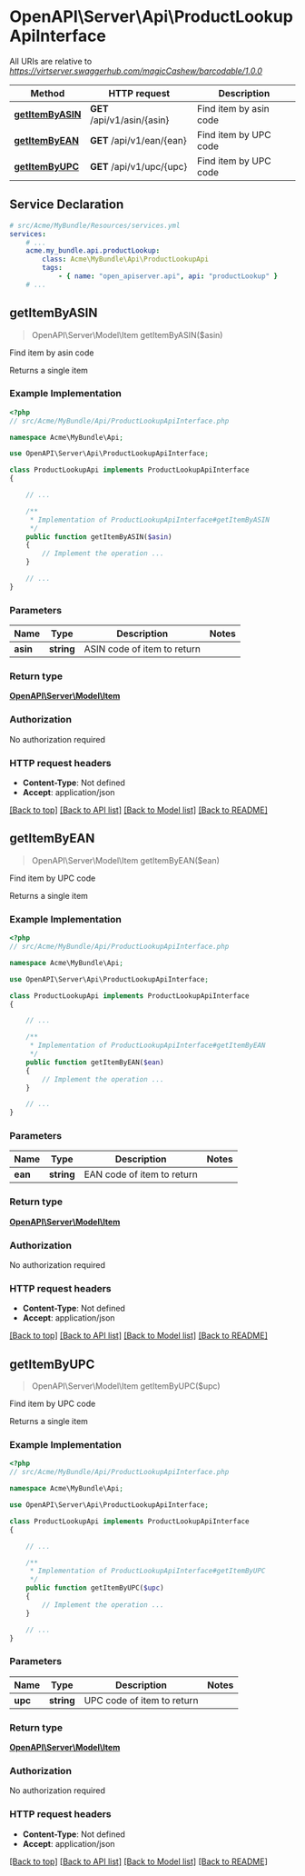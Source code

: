 # OpenAPI\Server\Api\ProductLookupApiInterface

All URIs are relative to *https://virtserver.swaggerhub.com/magicCashew/barcodable/1.0.0*

Method | HTTP request | Description
------------- | ------------- | -------------
[**getItemByASIN**](ProductLookupApiInterface.md#getItemByASIN) | **GET** /api/v1/asin/{asin} | Find item by asin code
[**getItemByEAN**](ProductLookupApiInterface.md#getItemByEAN) | **GET** /api/v1/ean/{ean} | Find item by UPC code
[**getItemByUPC**](ProductLookupApiInterface.md#getItemByUPC) | **GET** /api/v1/upc/{upc} | Find item by UPC code


## Service Declaration
```yaml
# src/Acme/MyBundle/Resources/services.yml
services:
    # ...
    acme.my_bundle.api.productLookup:
        class: Acme\MyBundle\Api\ProductLookupApi
        tags:
            - { name: "open_apiserver.api", api: "productLookup" }
    # ...
```

## **getItemByASIN**
> OpenAPI\Server\Model\Item getItemByASIN($asin)

Find item by asin code

Returns a single item

### Example Implementation
```php
<?php
// src/Acme/MyBundle/Api/ProductLookupApiInterface.php

namespace Acme\MyBundle\Api;

use OpenAPI\Server\Api\ProductLookupApiInterface;

class ProductLookupApi implements ProductLookupApiInterface
{

    // ...

    /**
     * Implementation of ProductLookupApiInterface#getItemByASIN
     */
    public function getItemByASIN($asin)
    {
        // Implement the operation ...
    }

    // ...
}
```

### Parameters

Name | Type | Description  | Notes
------------- | ------------- | ------------- | -------------
 **asin** | **string**| ASIN code of item to return |

### Return type

[**OpenAPI\Server\Model\Item**](../Model/Item.md)

### Authorization

No authorization required

### HTTP request headers

 - **Content-Type**: Not defined
 - **Accept**: application/json

[[Back to top]](#) [[Back to API list]](../../README.md#documentation-for-api-endpoints) [[Back to Model list]](../../README.md#documentation-for-models) [[Back to README]](../../README.md)

## **getItemByEAN**
> OpenAPI\Server\Model\Item getItemByEAN($ean)

Find item by UPC code

Returns a single item

### Example Implementation
```php
<?php
// src/Acme/MyBundle/Api/ProductLookupApiInterface.php

namespace Acme\MyBundle\Api;

use OpenAPI\Server\Api\ProductLookupApiInterface;

class ProductLookupApi implements ProductLookupApiInterface
{

    // ...

    /**
     * Implementation of ProductLookupApiInterface#getItemByEAN
     */
    public function getItemByEAN($ean)
    {
        // Implement the operation ...
    }

    // ...
}
```

### Parameters

Name | Type | Description  | Notes
------------- | ------------- | ------------- | -------------
 **ean** | **string**| EAN code of item to return |

### Return type

[**OpenAPI\Server\Model\Item**](../Model/Item.md)

### Authorization

No authorization required

### HTTP request headers

 - **Content-Type**: Not defined
 - **Accept**: application/json

[[Back to top]](#) [[Back to API list]](../../README.md#documentation-for-api-endpoints) [[Back to Model list]](../../README.md#documentation-for-models) [[Back to README]](../../README.md)

## **getItemByUPC**
> OpenAPI\Server\Model\Item getItemByUPC($upc)

Find item by UPC code

Returns a single item

### Example Implementation
```php
<?php
// src/Acme/MyBundle/Api/ProductLookupApiInterface.php

namespace Acme\MyBundle\Api;

use OpenAPI\Server\Api\ProductLookupApiInterface;

class ProductLookupApi implements ProductLookupApiInterface
{

    // ...

    /**
     * Implementation of ProductLookupApiInterface#getItemByUPC
     */
    public function getItemByUPC($upc)
    {
        // Implement the operation ...
    }

    // ...
}
```

### Parameters

Name | Type | Description  | Notes
------------- | ------------- | ------------- | -------------
 **upc** | **string**| UPC code of item to return |

### Return type

[**OpenAPI\Server\Model\Item**](../Model/Item.md)

### Authorization

No authorization required

### HTTP request headers

 - **Content-Type**: Not defined
 - **Accept**: application/json

[[Back to top]](#) [[Back to API list]](../../README.md#documentation-for-api-endpoints) [[Back to Model list]](../../README.md#documentation-for-models) [[Back to README]](../../README.md)

